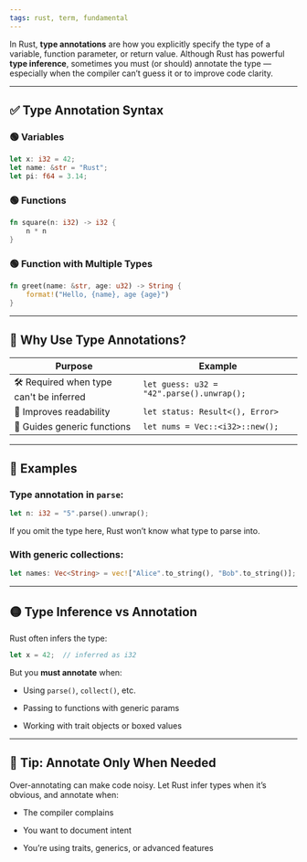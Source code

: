```yaml
---
tags: rust, term, fundamental
---
```


In Rust, **type annotations** are how you explicitly specify the type of a variable, function parameter, or return value. Although Rust has powerful **type inference**, sometimes you must (or should) annotate the type — especially when the compiler can’t guess it or to improve code clarity.

---

## ✅ Type Annotation Syntax

### 🟢 Variables

```rust
let x: i32 = 42;
let name: &str = "Rust";
let pi: f64 = 3.14;
```

### 🟢 Functions

```rust
fn square(n: i32) -> i32 {
    n * n
}
```

### 🟢 Function with Multiple Types

```rust
fn greet(name: &str, age: u32) -> String {
    format!("Hello, {name}, age {age}")
}
```

---

## 🧠 Why Use Type Annotations?

|Purpose|Example|
|---|---|
|🛠 Required when type can't be inferred|`let guess: u32 = "42".parse().unwrap();`|
|📘 Improves readability|`let status: Result<(), Error>`|
|🔬 Guides generic functions|`let nums = Vec::<i32>::new();`|

---

## 🧪 Examples

### Type annotation in `parse`:

```rust
let n: i32 = "5".parse().unwrap();
```

If you omit the type here, Rust won’t know what type to parse into.

### With generic collections:

```rust
let names: Vec<String> = vec!["Alice".to_string(), "Bob".to_string()];
```

---

## 🟡 Type Inference vs Annotation

Rust often infers the type:

```rust
let x = 42;  // inferred as i32
```

But you **must annotate** when:

- Using `parse()`, `collect()`, etc.
    
- Passing to functions with generic params
    
- Working with trait objects or boxed values
    

---

## 🧠 Tip: Annotate Only When Needed

Over-annotating can make code noisy. Let Rust infer types when it’s obvious, and annotate when:

- The compiler complains
    
- You want to document intent
    
- You’re using traits, generics, or advanced features
    
